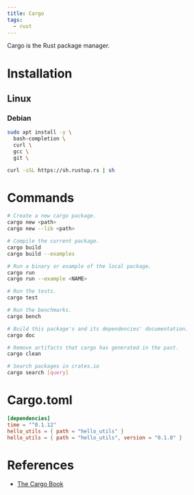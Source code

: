 ```yaml
---
title: Cargo
tags:
  - rust
---
```


Cargo is the Rust package manager.

# Installation
## Linux
### Debian
```bash
sudo apt install -y \
  bash-completion \
  curl \
  gcc \
  git \

curl -sSL https://sh.rustup.rs | sh
```

# Commands
```bash
# Create a new cargo package.
cargo new <path>
cargo new --lib <path>

# Compile the current package.
cargo build
cargo build --examples

# Run a binary or example of the local package.
cargo run
cargo run --example <NAME>

# Run the tests.
cargo test

# Run the benchmarks.
cargo bench

# Build this package's and its dependencies' documentation.
cargo doc

# Remove artifacts that cargo has generated in the past.
cargo clean

# Search packages in crates.io
cargo search [query]
```

# Cargo.toml
```toml
[dependencies]
time = "^0.1.12"
hello_utils = { path = "hello_utils" }
hello_utils = { path = "hello_utils", version = "0.1.0" }
```

# References
- [The Cargo Book](https://doc.rust-lang.org/cargo/)
